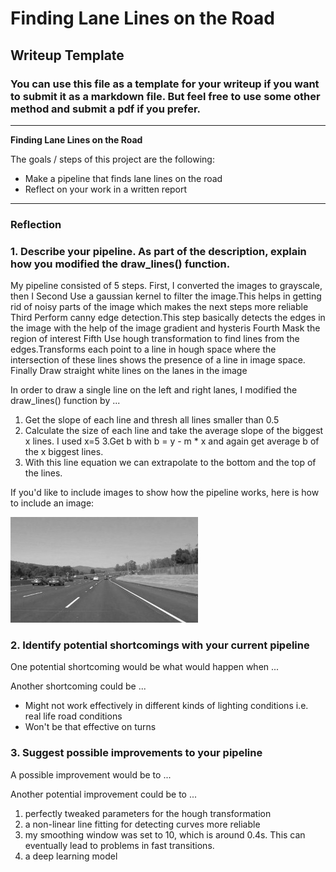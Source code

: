 # **Finding Lane Lines on the Road** 

## Writeup Template

### You can use this file as a template for your writeup if you want to submit it as a markdown file. But feel free to use some other method and submit a pdf if you prefer.

---

**Finding Lane Lines on the Road**

The goals / steps of this project are the following:
* Make a pipeline that finds lane lines on the road
* Reflect on your work in a written report


[//]: # (Image References)

[image1]: ./examples/grayscale.jpg "Grayscale"

---

### Reflection

### 1. Describe your pipeline. As part of the description, explain how you modified the draw_lines() function.

My pipeline consisted of 5 steps. First, I converted the images to grayscale, then I 
Second Use a gaussian kernel to filter the image.This helps in getting rid of noisy parts of the image which makes the next steps more reliable
Third Perform canny edge detection.This step basically detects the edges in the image with the help of the image gradient and hysteris 
Fourth Mask the region of interest 
Fifth Use hough transformation to find lines from the edges.Transforms each point to a line in hough space where the intersection of these lines shows the presence of a line in image space.
Finally Draw straight white lines on the lanes in the image 

In order to draw a single line on the left and right lanes, I modified the draw_lines() function by ...

1. Get the slope of each line and thresh all lines smaller than 0.5
2. Calculate the size of each line and take the average slope of the biggest x lines.
	I used x=5
3.Get b with b = y - m * x and again get average b of the x biggest lines.
4. With this line equation we can extrapolate to the bottom and the top of the lines.


If you'd like to include images to show how the pipeline works, here is how to include an image: 

![alt text][image1]


### 2. Identify potential shortcomings with your current pipeline


One potential shortcoming would be what would happen when ... 

Another shortcoming could be ...
- Might not work effectively in different kinds of lighting conditions i.e. real life road conditions
- Won't be that effective on turns

### 3. Suggest possible improvements to your pipeline

A possible improvement would be to ...

Another potential improvement could be to ...
1. perfectly tweaked parameters for the hough transformation
2. a non-linear line fitting for detecting curves more reliable
3. my smoothing window was set to 10, which is around 0.4s. This can eventually lead to problems in fast transitions.
4. a deep learning model
